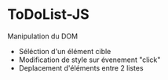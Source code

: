 # ToDoList-JS
Manipulation du DOM
- Séléction d'un élément cible
- Modification de style sur évenement "click"
- Deplacement d'éléments entre 2 listes
